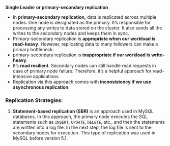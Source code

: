 **Single Leader or primary-secondary replication**

- In **primary-secondary replication,** data is replicated across multiple nodes. One node is designated as the primary. It’s responsible for processing any writes to data stored on the cluster. It also sends all the writes to the secondary nodes and keeps them in sync.
- Primary-secondary replication is **appropriate when our workload is read-heavy**. However, replicating data to many followers can make a primary bottleneck.
- primary-secondary replication is **inappropriate if our workload is write-heavy**.
- It’s **read resilient**. Secondary nodes can still handle read requests in case of primary node failure. Therefore, it’s a helpful approach for read-intensive applications.
- Replication via this approach comes with **inconsistency if we use asynchronous replication**.

### Replication Strategies:
1. **Statement-based replication (SBR)** is an approach used in MySQL databases. In this approach, the primary node executes the SQL statements such as `INSERT`, `UPDATE`, `DELETE`, etc., and then the statements are written into a log file. In the next step, the log file is sent to the secondary nodes for execution. This type of replication was used in MySQL before version 5.1.
